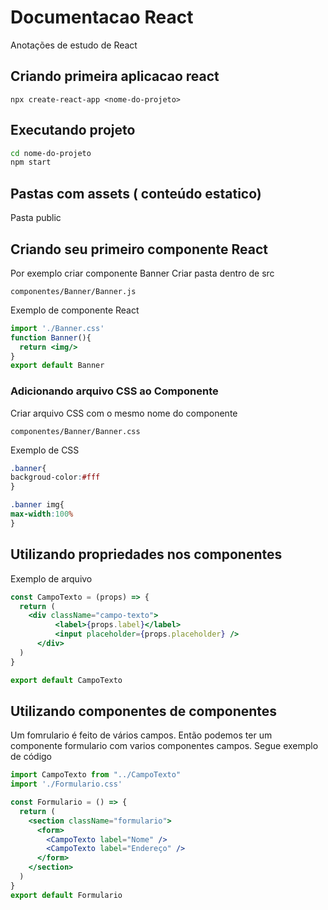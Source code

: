 # Documentacao React
Anotações de estudo de React

## Criando primeira aplicacao react
``` npx create-react-app <nome-do-projeto> ```

## Executando projeto
``` bash
cd nome-do-projeto 
npm start
```
## Pastas com assets ( conteúdo estatico)
 Pasta public
 
## Criando seu primeiro componente React
Por exemplo criar componente Banner
Criar pasta dentro de src
```
componentes/Banner/Banner.js
```
Exemplo de componente React

```jsx
import './Banner.css'
function Banner(){
  return <img/>
}
export default Banner
```
### Adicionando arquivo CSS ao Componente
Criar arquivo CSS com o mesmo nome do componente
```
componentes/Banner/Banner.css
```
Exemplo de CSS
```css
.banner{
backgroud-color:#fff
}

.banner img{
max-width:100%
}
```

## Utilizando propriedades nos componentes
Exemplo de arquivo
```jsx
const CampoTexto = (props) => {
  return (
    <div className="campo-texto">
          <label>{props.label}</label>
          <input placeholder={props.placeholder} />
      </div>
  )
}

export default CampoTexto
```
## Utilizando componentes de componentes
Um fomrulario é feito de vários campos. Então podemos ter um componente formulario com varios componentes campos. Segue exemplo de código
```jsx
import CampoTexto from "../CampoTexto"
import './Formulario.css'

const Formulario = () => {
  return (
    <section className="formulario">
      <form>
        <CampoTexto label="Nome" />
        <CampoTexto label="Endereço" />
      </form>
    </section>
  )
}
export default Formulario
```
